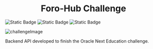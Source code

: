 <h1 align="center"> Foro-Hub Challenge </h1>

![Static Badge](https://img.shields.io/badge/Status-Finished-green)
![Static Badge](https://img.shields.io/badge/Technology-Java-blue)
![Static Badge](https://img.shields.io/badge/Database-MySQL-blue)

![challengeImage](https://github.com/AlexCastel14/ConversorMonedaChallenge/assets/53499354/1f74396a-5c1c-4d2c-b2ea-217a020672e5)

Backend API developed to finish the Oracle Next Education challenge.
